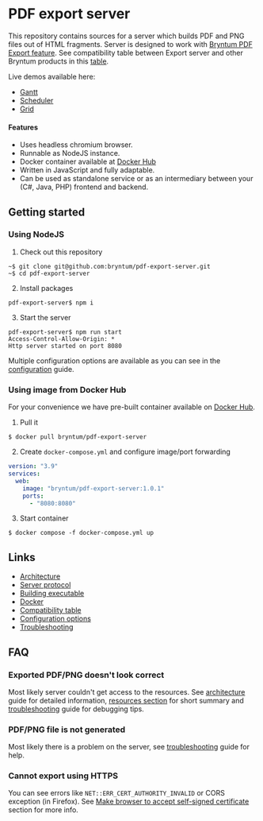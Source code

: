 # PDF export server

This repository contains sources for a server which builds PDF and PNG files out of HTML fragments.
Server is designed to work with [Bryntum PDF Export feature](https://bryntum.com/products/grid/docs/api/Grid/feature/export/PdfExport).
See compatibility table between Export server and other Bryntum products in this [table](docs/compatibility.md).

Live demos available here:
- [Gantt](https://bryntum.com/products/gantt/examples/export/)
- [Scheduler](https://bryntum.com/products/scheduler/examples/export/)
- [Grid](https://bryntum.com/products/grid/examples/export/)

#### Features 
- Uses headless chromium browser.
- Runnable as NodeJS instance.
- Docker container available at [Docker Hub](https://hub.docker.com/r/bryntum/pdf-export-server)
- Written in JavaScript and fully adaptable.
- Can be used as standalone service or as an intermediary between your (C#, Java, PHP) frontend and backend.

## Getting started

### Using NodeJS

1. Check out this repository
```shell
~$ git clone git@github.com:bryntum/pdf-export-server.git
~$ cd pdf-export-server 
```
2. Install packages
```shell
pdf-export-server$ npm i
```
3. Start the server
```shell
pdf-export-server$ npm run start
Access-Control-Allow-Origin: *
Http server started on port 8080
```

Multiple configuration options are available as you can see in the [configuration](docs/configuration.md) guide.


### Using image from Docker Hub

For your convenience we have pre-built container available on
[Docker Hub](https://hub.docker.com/r/bryntum/pdf-export-server).

1. Pull it
```shell
$ docker pull bryntum/pdf-export-server
```
2. Create `docker-compose.yml` and configure image/port forwarding
```yaml
version: "3.9"
services:
  web:
    image: "bryntum/pdf-export-server:1.0.1"
    ports:
      - "8080:8080"
```
3. Start container
```shell
$ docker compose -f docker-compose.yml up
```

## Links
- [Architecture](docs/architecture.md)
- [Server protocol](docs/protocol.md)
- [Building executable](docs/building.md)
- [Docker](docs/docker.md)
- [Compatibility table](docs/compatibility.md)
- [Configuration options](docs/configuration.md)
- [Troubleshooting](docs/troubleshooting.md)

## FAQ

### Exported PDF/PNG doesn't look correct

Most likely server couldn't get access to the resources. See [architecture](docs/architecture.md) guide for detailed
information, [resources section](#CORS) for short summary and [troubleshooting](docs/troubleshooting.md) guide for
debugging tips.

### PDF/PNG file is not generated

Most likely there is a problem on the server, see [troubleshooting](docs/troubleshooting.md) guide for help.

### Cannot export using HTTPS

You can see errors like `NET::ERR_CERT_AUTHORITY_INVALID` or CORS exception (in Firefox). See
 [Make browser to accept self-signed certificate](docs/building.md#self-signed-certificate) section for more info.
